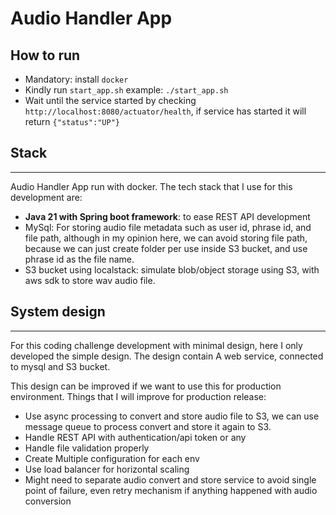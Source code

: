 # Audio Handler App

## How to run
- Mandatory: install `docker`
- Kindly run `start_app.sh` example: `./start_app.sh`
- Wait until the service started by checking `http://localhost:8080/actuator/health`, if service has started it will return `{"status":"UP"}`

## Stack

---

Audio Handler App run with docker. The tech stack that I use for this development are: 

- **Java 21 with Spring boot framework**: to ease REST API development
- MySql: For storing audio file metadata such as user id, phrase id, and file path, although in my opinion here, we can avoid storing file path, because we can just create folder per use inside S3 bucket, and use phrase id as the file name.
- S3 bucket using localstack: simulate blob/object storage using S3, with aws sdk to store wav audio file.

## System design
 
---

For this coding challenge development with minimal design, here I only developed the simple design. The design contain A web service, connected to mysql and S3 bucket. 

This design can be improved if we want to use this for production environment. Things that I will improve for production release:

- Use async processing to convert and store audio file to S3, we can use message queue to process convert and store it again to S3.
- Handle REST API with authentication/api token or any
- Handle file validation properly
- Create Multiple configuration for each env
- Use load balancer for horizontal scaling
- Might need to separate audio convert and store service to avoid single point of failure, even retry mechanism if anything happened with audio conversion


